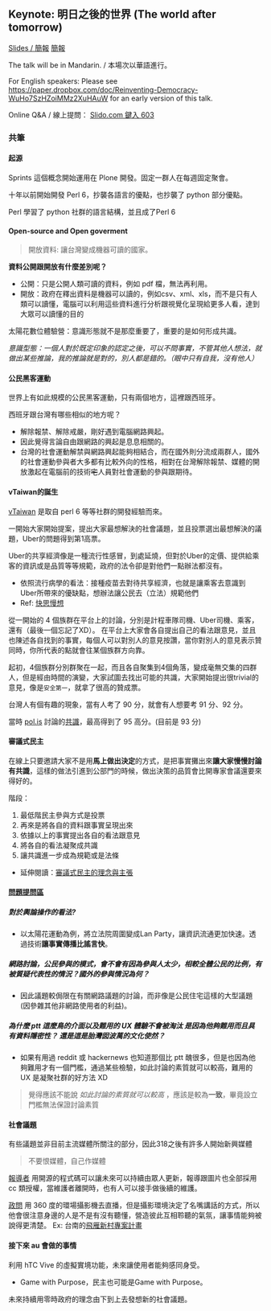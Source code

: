 ## Keynote: 明日之後的世界 (The world after tomorrow)

<a href="//www.slideshare.net/slideshow/embed_code/key/pLDOblT4NmWSv7">Slides / 簡報</a>
<a href="https://speakerdeck.com/audreyt/reinventing-democracy">簡報</a>

The talk will be in Mandarin. / 本場次以華語進行。

For English speakers: Please see https://paper.dropbox.com/doc/Reinventing-Democracy-WuHo7SzHZoiMMz2XuHAuW for an early version of this talk.

Online Q&A / 線上提問： [Slido.com 鍵入 603](https://www.sli.do/event/ftaom07e)


### 共筆

#### 起源
Sprints 這個概念開始運用在 Plone 開發。固定一群人在每週固定聚會。

十年以前開始開發 Perl 6，抄襲各語言的優點，也抄襲了 python 部分優點。

Perl 學習了 python 社群的語言結構，並且成了Perl 6

#### Open-source and Open goverment

> 開放資料: 讓台灣變成機器可讀的國家。

**資料公開跟開放有什麼差別呢？**

* 公開：只是公開人類可讀的資料，例如 pdf 檔，無法再利用。
* 開放：政府在釋出資料是機器可以讀的，例如csv、xml、xls，而不是只有人類可以讀懂，電腦可以利用這些資料進行分析跟視覺化呈現給更多人看，達到大眾可以讀懂的目的

太陽花數位體驗營：意識形態就不是那麼重要了，重要的是如何形成共識。

*意識型態：一個人對於既定印象的認定之後，可以不問事實，不管其他人想法，就做出某些推論，我的推論就是對的，別人都是錯的。（眼中只有自我，沒有他人）*

#### 公民黑客運動
世界上有如此規模的公民黑客運動，只有兩個地方，這裡跟西班牙。

西班牙跟台灣有哪些相似的地方呢？
- 解除報禁、解除戒嚴，剛好遇到電腦網路興起。
- 因此覺得言論自由跟網路的興起是息息相關的。
- 台灣的社會運動解禁與網路興起能夠相結合，而在國外則分流成兩群人，國外的社會運動參與者大多都有比較外向的性格，相對在台灣解除報禁、媒體的開放激起在電腦前的技術~~宅~~人員對社會運動的參與跟期待。

#### vTaiwan的誕生
[vTaiwan](https://vtaiwan.tw/) 是取自 perl 6 等等社群的開發經驗而來。

一開始大家開始提案，提出大家最想解決的社會議題，並且投票選出最想解決的議題，Uber的問題得到第1高票。

Uber的共享經濟像是一種流行性感冒，到處延燒，但對於Uber的定價、提供給乘客的資訊或是品質等等規範，政府的法令卻是對他們一點辦法都沒有。
- 依照流行病學的看法：接種疫苗去對待共享經濟，也就是讓乘客去意識到Uber所帶來的優缺點，想辦法讓公民去（立法）規範他們
- Ref: [快思慢想](http://www.books.com.tw/products/0010567579)

從一開始的 4 個族群在平台上的討論，分別是計程車隊司機、Uber司機、乘客，還有（最後一個忘記了XD）。
在平台上大家會各自提出自己的看法跟意見，並且也陳述各自找到的事實，每個人可以對別人的意見按讚，當你對別人的意見表示贊同時，你所代表的點就會往某個族群方向靠。

起初，4個族群分別群聚在一起，而且各自聚集到4個角落，變成毫無交集的四群人，但是經由時間的演變，大家試圖去找出可能的共識，大家開始提出很trivial的意見，像是`安全第一`，就拿了很高的贊成票。

台灣人有個有趣的現象，當有人考了 90 分，就會有人想要考 91 分、92 分。

當時 [pol.is](https://pol.is/) 討論的[共識](https://pol.is/3phdex2kjf)，最高得到了 95 高分。(目前是 93 分)


#### 審議式民主

在線上只要邀請大家不是用**馬上做出決定**的方式，是把事實攤出來**讓大家慢慢討論有共識**，這樣的做法引進到公部門的時候，做出決策的品質會比開專家會議還要來得好的。

階段：
1. 最低階民主參與方式是投票
2. 再來是將各自的資料跟事實呈現出來
3. 依據以上的事實提出各自的看法跟意見
4. 將各自的看法凝聚成共識
5. 讓共識進一步成為規範或是法條

- 延伸閱讀：[審議式民主的理念與主張](http://nccur.lib.nccu.edu.tw/bitstream/140.119/34508/9/52501109.pdf)



#### [問題提問區](https://app2.sli.do/event/ftaom07e/ask)
##### 對於輿論操作的看法?

- 以太陽花運動為例，將立法院周圍變成Lan Party，讓資訊流通更加快速。透過技術**讓事實傳播比謠言快**。

##### 網路討論，公民參與的模式，會不會有因為參與人太少，相較全體公民的比例，有被質疑代表性的情況？國外的參與情況為何？
 
-  因此議題較侷限在有關網路議題的討論，而非像是公民住宅這樣的大型議題(因參雜其他非網路使用者的利益)。
 

##### 為什麼 ptt 這麼鳥的介面以及難用的 UX 體驗不會被淘汰 是因為他夠難用而且具有資料隱密性？ 還是這是胎灣囡波萬的文化使然？
- 如果有用過 reddit 或 hackernews 也知道那個比 ptt 醜很多，但是也因為他夠難用才有一個門檻，通過某些檢驗，如此討論的素質就可以較~~高~~，難用的 UX 是凝聚社群的好方法 XD
> 覺得應該不能說 *如此討論的素質就可以較高* ，應該是較為**一致**，畢竟設立門檻無法保證討論素質



#### 社會議題

有些議題並非目前主流媒體所關注的部分，因此318之後有許多人開始新興媒體

> 不要恨媒體，自己作媒體

[報導者](https://www.twreporter.org) 用開源的程式碼可以讓未來可以持續由眾人更新，報導跟圖片也全部採用 cc 類授權，當維護者離開時，也有人可以接手做後續的維護。


[政問](http://talkto.tw/)  用 360 度的環場攝影機去直播，但是攝影環境決定了名嘴講話的方式，所以他會很注意身邊的人是不是有沒有聽懂，營造彼此互相聆聽的氣氛，讓事情能夠被說得更清楚。
Ex: 台南的[飛雁新村專案計畫](http://data.tainan.gov.tw/dataset/project-plan)


#### 接下來 au 會做的事情

利用 hTC Vive 的虛擬實境功能，未來讓使用者能夠感同身受。
- Game with Purpose，民主也可能是Game with Purpose。

未來持續用零時政府的理念由下到上去發想新的社會議題。
